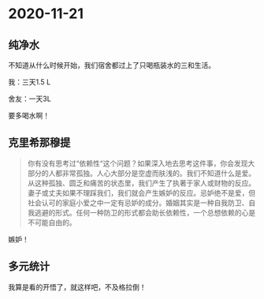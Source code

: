 # 2020-11-21

## 纯净水

不知道从什么时候开始，我们宿舍都过上了只喝瓶装水的三和生活。

我：三天1.5 L

舍友：一天3L

要多喝水啊！

## 克里希那穆提

> 你有没有思考过“依赖性“这个问题？如果深入地去思考这件事，你会发现大部分的人都非常孤独。人心大部分是空虚而肤浅的。我们不知道什么是爱。从这种孤独、圆乏和痛苦的状态里，我们产生了执著于家人或财物的反应。妻子或丈夫如果不理踩我们，我们就会产生嫉妒的反应。忌妒绝不是爱，但社会认可的家庭小爱之中一定有忌妒的成分。婚姻其实是一种自我防卫、自我逃避的形式。任何一种防卫的形式都会助长依赖性，一个总想依赖的心是不可能自由的。

嫉妒！

## 多元统计

我算是看的开悟了，就这样吧，不及格拉倒！

